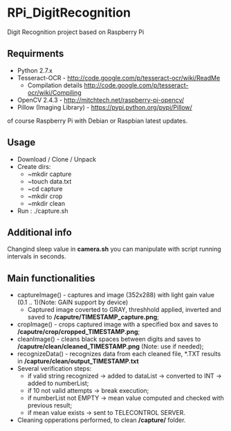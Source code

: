 RPi_DigitRecognition
====================

Digit Recognition project based on Raspberry Pi

Requirments
-----------

* Python 2.7.x
* Tesseract-OCR - http://code.google.com/p/tesseract-ocr/wiki/ReadMe
  - Compilation details http://code.google.com/p/tesseract-ocr/wiki/Compiling
* OpenCV 2.4.3 - http://mitchtech.net/raspberry-pi-opencv/
* Pillow (Imaging Library) - https://pypi.python.org/pypi/Pillow/

of course Raspberry Pi with Debian or Raspbian latest updates.

Usage
-----

* Download / Clone / Unpack
* Create dirs:
  - ~mkdir capture
  - ~touch data.txt
  - ~cd capture
  - ~mkdir crop
  - ~mkdir clean
* Run : ./capture.sh

Additional info
---------------

Changind sleep value in <b>camera.sh</b> you can manipulate with script running intervals in seconds.

Main functionalities
--------------------

* captureImage() - captures and image (352x288) with light gain value (0.1 .. 1)(Note: GAIN support by device)
  - Captured image coverted to GRAY, threshhold applied, inverted and saved to <b>/caputre/TIMESTAMP_capture.png</b>;
* cropImage() - crops captured image with a specified box and saves to <b>/caputre/crop/cropped_TIMESTAMP.png</b>;
* cleanImage() - cleans black spaces between digits and saves to <b>/caputre/clean/cleaned_TIMESTAMP.png</b> 
(Note: use if needed);
* recognizeData() - recognizes data from each cleaned file, *.TXT results in <b>/capture/clean/output_TIMESTAMP.txt</b>
* Several verification steps: 
  - if valid string recognized -> added to dataList -> converted to INT -> added to numberList;
  - if 10 not valid attempts -> break execution;
  - if numberList not EMPTY -> mean value computed and checked with previous result;
  - if mean value exists -> sent to TELECONTROL SERVER.
* Cleaning opperations performed, to clean <b>/capture/</b> folder.
